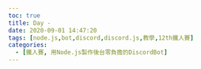 ```yaml
---
toc: true
title: Day - 
date: 2020-09-01 14:47:20
tags: [node.js,bot,discord,discord.js,教學,12th鐵人賽]
categories:
  - [鐵人賽, 用Node.js製作後台零負擔的DiscordBot]
---
```

